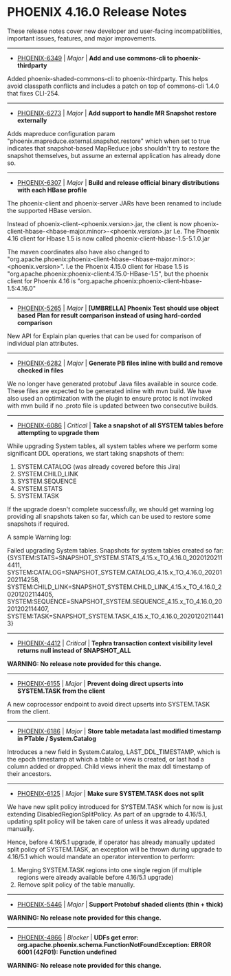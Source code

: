 
<!---
# Licensed to the Apache Software Foundation (ASF) under one
# or more contributor license agreements.  See the NOTICE file
# distributed with this work for additional information
# regarding copyright ownership.  The ASF licenses this file
# to you under the Apache License, Version 2.0 (the
# "License"); you may not use this file except in compliance
# with the License.  You may obtain a copy of the License at
#
#     http://www.apache.org/licenses/LICENSE-2.0
#
# Unless required by applicable law or agreed to in writing, software
# distributed under the License is distributed on an "AS IS" BASIS,
# WITHOUT WARRANTIES OR CONDITIONS OF ANY KIND, either express or implied.
# See the License for the specific language governing permissions and
# limitations under the License.
-->
# PHOENIX  4.16.0 Release Notes

These release notes cover new developer and user-facing incompatibilities, important issues, features, and major improvements.


---

* [PHOENIX-6349](https://issues.apache.org/jira/browse/PHOENIX-6349) | *Major* | **Add and use commons-cli to phoenix-thirdparty**

Added phoenix-shaded-commons-cli to phoenix-thirdparty.
This helps avoid classpath conflicts and includes a patch on top of commons-cli 1.4.0 that fixes CLI-254.


---

* [PHOENIX-6273](https://issues.apache.org/jira/browse/PHOENIX-6273) | *Major* | **Add support to handle MR Snapshot restore externally**

Adds mapreduce configuration param "phoenix.mapreduce.external.snapshot.restore" which when set to true indicates that snapshot-based MapReduce jobs shouldn't try to restore the snapshot themselves, but assume an external application has already done so.


---

* [PHOENIX-6307](https://issues.apache.org/jira/browse/PHOENIX-6307) | *Major* | **Build and release official binary distributions with each HBase profile**

The phoenix-client and phoenix-server JARs have been renamed to include the supported HBase version.

Instead of phoenix-client-\<phoenix.version\>.jar, the client is now phoenix-client-hbase-\<hbase-major.minor\>-\<phoenix.version\>.jar
I.e. The Phoenix 4.16 client for Hbase 1.5 is now called phoenix-client-hbase-1.5-5.1.0.jar

The maven coordinates also have also changed to "org.apache.phoenix:phoenix-client-hbase-\<hbase-major.minor\>:\<phoenix.version\>".
I.e the Phoenix 4.15.0 client for Hbase 1.5 is  "org.apache.phoenix:phoenix-client:4.15.0-HBase-1.5", but the phoenix client for Phoenix 4.16 is "org.apache.phoenix:phoenix-client-hbase-1.5:4.16.0"


---

* [PHOENIX-5265](https://issues.apache.org/jira/browse/PHOENIX-5265) | *Major* | **[UMBRELLA] Phoenix Test should use object based Plan for result comparison instead of using hard-corded comparison**

New API for Explain plan queries that can be used for comparison of individual plan attributes.


---

* [PHOENIX-6282](https://issues.apache.org/jira/browse/PHOENIX-6282) | *Major* | **Generate PB files inline with build and remove checked in files**

We no longer have generated protobuf Java files available in source code. These files are expected to be generated inline with mvn build. We have also used an optimization with the plugin to ensure protoc is not invoked with mvn build if no .proto file is updated between two consecutive builds.


---

* [PHOENIX-6086](https://issues.apache.org/jira/browse/PHOENIX-6086) | *Critical* | **Take a snapshot of all SYSTEM tables before attempting to upgrade them**

While upgrading System tables, all system tables where we perform some significant DDL operations, we start taking snapshots of them:
 
1. SYSTEM.CATALOG (was already covered before this Jira)
2. SYSTEM.CHILD\_LINK
3. SYSTEM.SEQUENCE
4. SYSTEM.STATS
5. SYSTEM.TASK

If the upgrade doesn't complete successfully, we should get warning log providing all snapshots taken so far, which can be used to restore some snapshots if required.


A sample Warning log:

Failed upgrading System tables. Snapshots for system tables created so far: {SYSTEM:STATS=SNAPSHOT\_SYSTEM.STATS\_4.15.x\_TO\_4.16.0\_20201202114411, SYSTEM:CATALOG=SNAPSHOT\_SYSTEM.CATALOG\_4.15.x\_TO\_4.16.0\_20201202114258, SYSTEM:CHILD\_LINK=SNAPSHOT\_SYSTEM.CHILD\_LINK\_4.15.x\_TO\_4.16.0\_20201202114405, SYSTEM:SEQUENCE=SNAPSHOT\_SYSTEM.SEQUENCE\_4.15.x\_TO\_4.16.0\_20201202114407, SYSTEM:TASK=SNAPSHOT\_SYSTEM.TASK\_4.15.x\_TO\_4.16.0\_20201202114413}


---

* [PHOENIX-4412](https://issues.apache.org/jira/browse/PHOENIX-4412) | *Critical* | **Tephra transaction context visibility level returns null instead of SNAPSHOT\_ALL**

**WARNING: No release note provided for this change.**


---

* [PHOENIX-6155](https://issues.apache.org/jira/browse/PHOENIX-6155) | *Major* | **Prevent doing direct upserts into SYSTEM.TASK from the client**

A new coprocessor endpoint to avoid direct upserts into SYSTEM.TASK from the client.


---

* [PHOENIX-6186](https://issues.apache.org/jira/browse/PHOENIX-6186) | *Major* | **Store table metadata last modified timestamp in PTable / System.Catalog**

Introduces a new field in System.Catalog, LAST\_DDL\_TIMESTAMP, which is the epoch timestamp at which a table or view is created, or last had a column added or dropped. Child views inherit the max ddl timestamp of their ancestors.


---

* [PHOENIX-6125](https://issues.apache.org/jira/browse/PHOENIX-6125) | *Major* | **Make sure SYSTEM.TASK does not split**

We have new split policy introduced for SYSTEM.TASK which for now is just extending DisabledRegionSplitPolicy. As part of an upgrade to 4.16/5.1, updating split policy will be taken care of unless it was already updated manually.

Hence, before 4.16/5.1 upgrade, if operator has already manually updated split policy of SYSTEM.TASK, an exception will be thrown during upgrade to 4.16/5.1 which would mandate an operator intervention to perform:

1. Merging SYSTEM.TASK regions into one single region (if multiple regions were already available before 4.16/5.1 upgrade)
2. Remove split policy of the table manually.


---

* [PHOENIX-5446](https://issues.apache.org/jira/browse/PHOENIX-5446) | *Major* | **Support Protobuf shaded clients (thin + thick)**

**WARNING: No release note provided for this change.**


---

* [PHOENIX-4866](https://issues.apache.org/jira/browse/PHOENIX-4866) | *Blocker* | **UDFs get error: org.apache.phoenix.schema.FunctionNotFoundException: ERROR 6001 (42F01): Function undefined**

**WARNING: No release note provided for this change.**



